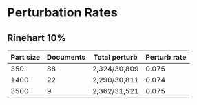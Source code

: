 # Perturbation Rates

## Rinehart 10%

| Part size | Documents | Total perturb    | Perturb rate |
| --------- | --------- | ---------------- | ------------ |
| 350       | 88        | 2,324/30,809     | 0.075        |
| 1400      | 22        | 2,290/30,811     | 0.074        |
| 3500      | 9         | 2,362/31,521     | 0.075        |


